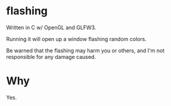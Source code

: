 # flashing
Written in C w/ OpenGL and GLFW3.

Running it will open up a window flashing random colors.

Be warned that the flashing may harm you or others, and I'm not responsible for any damage caused.

# Why
Yes.
